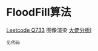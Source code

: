 # FloodFill算法

[Leetcode Q733](java_src/733.图像渲染.java) 图像渲染 [大佬分析I](https://labuladong.gitbook.io/algo/suan-fa-si-wei-xi-lie/floodfill-suan-fa-xiang-jie-ji-ying-yong)
```
见代码
```
